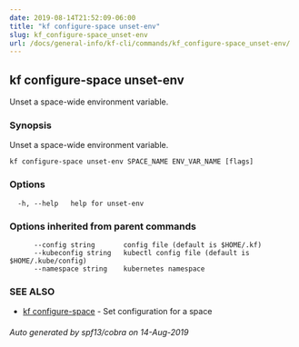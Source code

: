```yaml
---
date: 2019-08-14T21:52:09-06:00
title: "kf configure-space unset-env"
slug: kf_configure-space_unset-env
url: /docs/general-info/kf-cli/commands/kf_configure-space_unset-env/
---
```

## kf configure-space unset-env

Unset a space-wide environment variable.

### Synopsis

Unset a space-wide environment variable.

```
kf configure-space unset-env SPACE_NAME ENV_VAR_NAME [flags]
```

### Options

```
  -h, --help   help for unset-env
```

### Options inherited from parent commands

```
      --config string       config file (default is $HOME/.kf)
      --kubeconfig string   kubectl config file (default is $HOME/.kube/config)
      --namespace string    kubernetes namespace
```

### SEE ALSO

* [kf configure-space](/docs/general-info/kf-cli/commands/kf_configure-space/)	 - Set configuration for a space

###### Auto generated by spf13/cobra on 14-Aug-2019
